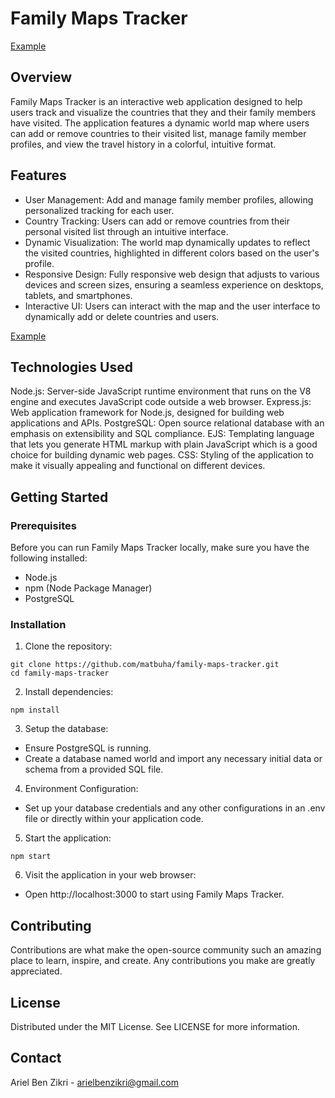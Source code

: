 # Family Maps Tracker

[Example](images/Example-1.png)

## Overview
Family Maps Tracker is an interactive web application designed to help users track and visualize the countries that they and their family members have visited. The application features a dynamic world map where users can add or remove countries to their visited list, manage family member profiles, and view the travel history in a colorful, intuitive format.

## Features
- User Management: Add and manage family member profiles, allowing personalized tracking for each user.
- Country Tracking: Users can add or remove countries from their personal visited list through an intuitive interface.
- Dynamic Visualization: The world map dynamically updates to reflect the visited countries, highlighted in different colors based on the user's profile.
- Responsive Design: Fully responsive web design that adjusts to various devices and screen sizes, ensuring a seamless experience on desktops, tablets, and smartphones.
- Interactive UI: Users can interact with the map and the user interface to dynamically add or delete countries and users.

[Example](images/Example-2.png)

## Technologies Used
Node.js: Server-side JavaScript runtime environment that runs on the V8 engine and executes JavaScript code outside a web browser.
Express.js: Web application framework for Node.js, designed for building web applications and APIs.
PostgreSQL: Open source relational database with an emphasis on extensibility and SQL compliance.
EJS: Templating language that lets you generate HTML markup with plain JavaScript which is a good choice for building dynamic web pages.
CSS: Styling of the application to make it visually appealing and functional on different devices.

## Getting Started
### Prerequisites
Before you can run Family Maps Tracker locally, make sure you have the following installed:

- Node.js
- npm (Node Package Manager)
- PostgreSQL

### Installation
1. Clone the repository:
```
git clone https://github.com/matbuha/family-maps-tracker.git
cd family-maps-tracker
```

2. Install dependencies:
```
npm install
```

3. Setup the database:
- Ensure PostgreSQL is running.
- Create a database named world and import any necessary initial data or schema from a provided SQL file.

4. Environment Configuration:
- Set up your database credentials and any other configurations in an .env file or directly within your application code.

5. Start the application:
```
npm start
```

6. Visit the application in your web browser:
- Open http://localhost:3000 to start using Family Maps Tracker.

## Contributing
Contributions are what make the open-source community such an amazing place to learn, inspire, and create. Any contributions you make are greatly appreciated.

## License
Distributed under the MIT License. See LICENSE for more information.

## Contact
Ariel Ben Zikri - arielbenzikri@gmail.com
